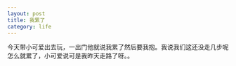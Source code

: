 ```yaml
---
layout: post
title: 我累了
category: life
---
```


今天带小可爱出去玩，一出门他就说我累了然后要我抱。我说我们这还没走几步呢怎么就累了，小可爱说可是我昨天走路了呀。。
